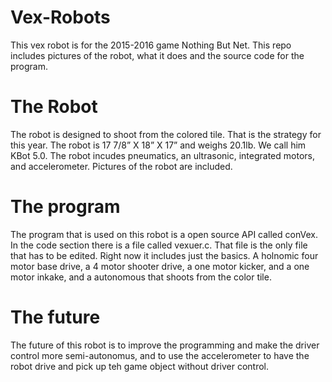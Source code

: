 # Vex-Robots
This vex robot is for the 2015-2016 game Nothing But Net. This repo includes pictures of the robot, what it does and the source code for the program.

# The Robot
The robot is designed to shoot from the colored tile. That is the strategy for this year. The robot is 17 7/8” X 18” X 17” and weighs 20.1lb. We call him KBot 5.0. The robot incudes pneumatics, an ultrasonic, integrated motors, and accelerometer. Pictures of the robot are included.

# The program
The program that is used on this robot is a open source API called conVex. In the code section there is a file called vexuer.c. That file is the only file that has to be edited. Right now it includes just the basics. A holnomic four motor base drive, a 4 motor shooter drive, a one motor kicker, and a one motor inkake, and a autonomous that shoots from the color tile. 

# The future 
The future of this robot is to improve the programming and make the driver control more semi-autonomus, and to use the accelerometer to have the robot drive and pick up teh game object without driver control. 